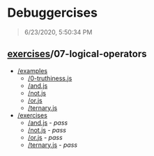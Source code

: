# Debuggercises 

> 6/23/2020, 5:50:34 PM 

## [exercises](../README.md)/07-logical-operators 

- [/examples](./examples/README.md)
  - [/0-truthiness.js](./examples/README.md#0-truthinessjs)  
  - [/and.js](./examples/README.md#andjs)  
  - [/not.js](./examples/README.md#notjs)  
  - [/or.js](./examples/README.md#orjs)  
  - [/ternary.js](./examples/README.md#ternaryjs)  
- [/exercises](./exercises/README.md)
  - [/and.js](./exercises/README.md#andjs) - _pass_ 
  - [/not.js](./exercises/README.md#notjs) - _pass_ 
  - [/or.js](./exercises/README.md#orjs) - _pass_ 
  - [/ternary.js](./exercises/README.md#ternaryjs) - _pass_ 
